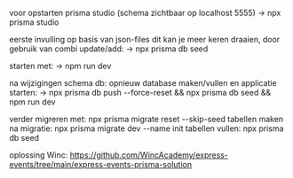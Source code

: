 voor opstarten prisma studio (schema zichtbaar op localhost 5555)
-> npx prisma studio

eerste invulling op basis van json-files
dit kan je meer keren draaien, door gebruik van combi update/add:
-> npx prisma db seed

starten met:
-> npm run dev

na wijzigingen schema db: opnieuw database maken/vullen en applicatie starten:
-> npx prisma db push --force-reset && npx prisma db seed && npm run dev

verder migreren met: npx prisma migrate reset --skip-seed
tabellen maken na migratie: npx prisma migrate dev --name init
tabellen vullen: npx prisma db seed

oplossing Winc: https://github.com/WincAcademy/express-events/tree/main/express-events-prisma-solution
